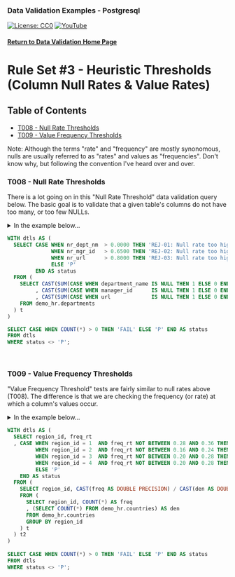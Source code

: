 ### Data Validation Examples - Postgresql
[![License: CC0](https://img.shields.io/badge/License-CC0-red)](LICENSE "Creative Commons Zero License by DataResearchLabs (effectively = Public Domain")
[![YouTube](https://img.shields.io/badge/YouTube-DataResearchLabs-brightgreen)](http://www.DataResearchLabs.com)
#### [Return to Data Validation Home Page](https://github.com/DataResearchLabs/sql_scripts/blob/main/data_validation_scripts.md)

# Rule Set #3 - Heuristic Thresholds (Column Null Rates & Value Rates)


## Table of Contents
 - <a href="#t008">T008 - Null Rate Thresholds</a>
 - <a href="#t009">T009 - Value Frequency Thresholds</a>

Note: Although the terms "rate" and "frequency" are mostly synonomous, nulls are usually referred to as "rates" and values as "frequencies".  Don't know why, but following the convention I've heard over and over.
<br>


<a id="t008" class="anchor" href="#t008" aria-hidden="true"> </a>
### T008 - Null Rate Thresholds
There is a lot going on in this "Null Rate Threshold" data validation query below.  The basic goal is to validate that a given table's columns do not have too many, or too few NULLs.  
<details>
<summary>In the example below...</summary><br>
...we are checking columns department_name, manager_id, and url in the table departments.  We want to ensure that column department_name has no NULLs, and that column manager_id is NULL less than 65% of the time and column url is NULL less than 80% of the time.  
 
This check is like the proverbial miner's canary in that it is a trip wire triggered when something goes awry in a data feed.  I've used this test scenario to great effect when coupled with a create-date or last-updated-date to monitor the past week's data loads for any unexpected upticks in null rates.  

There is a downside to this test scenario too however; and that is when it fires false alarms and you find yourself tinkering with the thresholds values (0.0000, 0.65000, and 0.80000 cutoffs below), raising and lowering them over and over.  If this happens,  chances are test fails are not actionable nor important and you should not waste your time applying this test scenario to that given table and field.  Be careful to only pick fields that truly matter.

Below, there is an upper CTE (common table expression) named "dtls" at the WITH clause, and a lower wrapper that applies the business logic (if any null rate rejections were found, fail the case).  Inside the dtls CTE, there is an inner query at the bottom (at the FROM clause) doing a single table scan to calculate a null rate per column by counting nulls in each column and dividing by the total table row count.  The SELECT CASE logic at the top applies the business logic; comparing the actual calcuated null rates (nr_dept_nm, nr_mgr_id, and nr_url) against the expected threshold rates (hard-coded as 0.0000, 0.6500, and 0.8000).  The returned value is a rejection code (REJ-01, REJ-02, etc.) clearly indicating which field failed the null rate check, what the actual null rate was, and what the expected null rate threshold to exceed was.  If no rejections are triggered, then status returns a "P" for pass.
</details>
 
```sql
WITH dtls AS (
  SELECT CASE WHEN nr_dept_nm  > 0.0000 THEN 'REJ-01: Null rate too high at department_name.  Exp=0.0000 / Act=' || CAST(nr_dept_nm AS VARCHAR(8))
              WHEN nr_mgr_id   > 0.6500 THEN 'REJ-02: Null rate too high at manager_id.  Exp<=0.6500 / Act=' || CAST(nr_mgr_id AS VARCHAR(8))
              WHEN nr_url      > 0.8000 THEN 'REJ-03: Null rate too high at url.  Exp<=0.8000 / Act=' || CAST(nr_url AS VARCHAR(8))
              ELSE 'P'
         END AS status
  FROM (
    SELECT CAST(SUM(CASE WHEN department_name IS NULL THEN 1 ELSE 0 END) AS DOUBLE PRECISION) / CAST(COUNT(*) AS DOUBLE PRECISION) AS nr_dept_nm
         , CAST(SUM(CASE WHEN manager_id      IS NULL THEN 1 ELSE 0 END) AS DOUBLE PRECISION) / CAST(COUNT(*) AS DOUBLE PRECISION) AS nr_mgr_id
         , CAST(SUM(CASE WHEN url             IS NULL THEN 1 ELSE 0 END) AS DOUBLE PRECISION) / CAST(COUNT(*) AS DOUBLE PRECISION) AS nr_url
    FROM demo_hr.departments
  ) t
)

SELECT CASE WHEN COUNT(*) > 0 THEN 'FAIL' ELSE 'P' END AS status 
FROM dtls 
WHERE status <> 'P';
```
<br>


<a id="t009" class="anchor" href="#t009" aria-hidden="true"> </a>
### T009 - Value Frequency Thresholds
"Value Frequency Threshold" tests are fairly similar to null rates above (T008).  The difference is that we are checking the frequency (or rate) at which a column's values occur.
<details>
<summary>In the example below...</summary><br>
...we are checking the frequencies with which the values 1, 2, 3, and 4 occur in field region_id of table countries.  There is an upper CTE (common table expression) named "dtls" at the WITH clause, and a lower wrapper that applies the business logic (if any value frequency rejections were found, fail the case).  Inside the dtls CTE, there is an inner query at the bottom (at the FROM clause) doing a single table scan to calculate a frequencies for each value in the GROUP BY for the column.  It the GROUP BY value count (field "freq") is divided by the total table row count (field "den") to calculate field "freq_rt".  The SELECT CASE logic at the top applies the business logic; comparing the actual value frequencies (freq_rt when region_id = 1, or =2, etc.) against the expected threshold frequencies (hard-coded as 0.28 to 0.36, 016 to 0.24 and so on).  The returned value is a rejection code (REJ-01, REJ-02, etc.) clearly indicating which field failed the value ferquency check, what the actual value frequency was, and what the expected value frequency threshold ranges were.  If no rejections are triggered, then status returns a "P" for pass.
</details>
 
```sql
WITH dtls AS (
  SELECT region_id, freq_rt
  , CASE WHEN region_id = 1  AND freq_rt NOT BETWEEN 0.28 AND 0.36 THEN 'REJ-01: Frequency occurrence of region_id=1 is outside threshold|exp=0.28 thru 0.36|act=' || CAST(freq_rt AS VARCHAR(8))
         WHEN region_id = 2  AND freq_rt NOT BETWEEN 0.16 AND 0.24 THEN 'REJ-02: Frequency occurrence of region_id=2 is outside threshold|exp=0.16 thru 0.24|act=' || CAST(freq_rt AS VARCHAR(8))
         WHEN region_id = 3  AND freq_rt NOT BETWEEN 0.20 AND 0.28 THEN 'REJ-03: Frequency occurrence of region_id=3 is outside threshold|exp=0.20 thru 0.28|act=' || CAST(freq_rt AS VARCHAR(8))
         WHEN region_id = 4  AND freq_rt NOT BETWEEN 0.20 AND 0.28 THEN 'REJ-04: Frequency occurrence of region_id=4 is outside threshold|exp=0.20 thru 0.28|act=' || CAST(freq_rt AS VARCHAR(8))
         ELSE 'P'
    END AS status
  FROM (
    SELECT region_id, CAST(freq AS DOUBLE PRECISION) / CAST(den AS DOUBLE PRECISION) AS freq_rt
    FROM (
      SELECT region_id, COUNT(*) AS freq
      , (SELECT COUNT(*) FROM demo_hr.countries) AS den
      FROM demo_hr.countries
      GROUP BY region_id
    ) t
  ) t2
)
    
SELECT CASE WHEN COUNT(*) > 0 THEN 'FAIL' ELSE 'P' END AS status 
FROM dtls 
WHERE status <> 'P';
```
